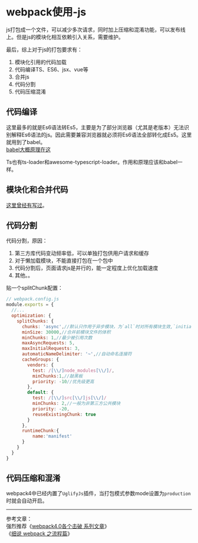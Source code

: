 # webpack使用-js

js打包成一个文件，可以减少多次请求，同时加上压缩和混淆功能，可以发布线上。但是js的模块化相互依赖引入关系，需要维护。

最后，综上对于js的打包要求有：  

1. 模块化引用的代码加载
2. 代码编译TS、ES6、jsx、vue等
3. 合并js
4. 代码分割
5. 代码压缩混淆

## 代码编译

这里最多的就是Es6语法转Es5，主要是为了部分浏览器（尤其是老版本）无法识别解释Es6语法的js。因此需要兼容浏览器就必须将Es6语法全部转化成Es5。这里就用到了babel。  
[babel大概原理在这](https://github.com/shaoxi2093/blog/blob/master/tools/webpack/loaders/babel-loader.md)  

Ts也有ts-loader和awesome-typescript-loader。作用和原理应该和babel一样。  

## 模块化和合并代码  

[这里曾经有写过](https://github.com/shaoxi2093/blog/tree/master/tools/webpack#%E5%B0%9D%E8%AF%95)。  

## 代码分割

代码分割，原因：  

1. 第三方库代码变动频率低，可以单独打包供用户请求和缓存
2. 对于懒加载模块，不能直接打包在一个包中
3. 代码分割后，页面请求js是并行的，能一定程度上优化加载速度
4. 其他。。  

贴一个splitChunk配置：  

```js
// webpack.config.js
module.exports = {
  //...
  optimization: {
    splitChunks: {
      chunks: 'async',//默认只作用于异步模块，为`all`时对所有模块生效,`initial`对同步模块有效
      minSize: 30000,//合并前模块文件的体积
      minChunks: 1,//最少被引用次数
      maxAsyncRequests: 5,
      maxInitialRequests: 3,
      automaticNameDelimiter: '~',//自动命名连接符
      cacheGroups: {
        vendors: {
          test: /[\\/]node_modules[\\/]/,
          minChunks:1,//敲黑板
          priority: -10//优先级更高
        },
        default: {
          test: /[\\/]src[\\/]js[\\/]/
          minChunks: 2,//一般为非第三方公共模块
          priority: -20,
          reuseExistingChunk: true
        }
      },
      runtimeChunk:{
          name:'manifest'
      }
    }
  }
}
```

## 代码压缩和混淆  

webpack4中已经内置了`UglifyJs`插件，当打包模式参数mode设置为`production`时就会自动开启。


---
参考文章：  
强烈推荐《[webpack4.0各个击破 系列文章](https://www.cnblogs.com/dashnowords/category/1284284.html)》  
《[细说 webpack 之流程篇](http://taobaofed.org/blog/2016/09/09/webpack-flow/)》